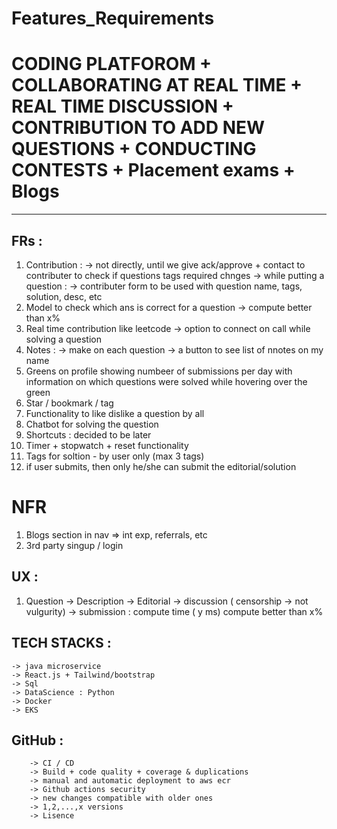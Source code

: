 # Features_Requirements

# CODING PLATFOROM + COLLABORATING AT REAL TIME + REAL TIME DISCUSSION + CONTRIBUTION TO ADD NEW QUESTIONS + CONDUCTING CONTESTS + Placement exams + Blogs
--------------------------------------------------------------------------------------------------------------------------------------------------

## FRs : 
1. Contribution : 
	-> not directly, until we give ack/approve + contact to contributer to check if questions tags required chnges
	-> while putting a question : 
		-> contributer form to be used with question name, tags, solution, desc, etc
2. Model to check which ans is correct for a question
	-> compute better than x%
3. Real time contribution like leetcode
	-> option to connect on call while solving a question
4. Notes :
	-> make on each question
	-> a button to see list of nnotes on my name
5. Greens on profile showing numbeer of submissions per day with information on which questions were solved while hovering over the green
6. Star / bookmark / tag 
7. Functionality to like dislike a question by all
8. Chatbot for solving the question
9. Shortcuts : decided to be later
10. Timer + stopwatch + reset functionality
11. Tags for soltion - by user only (max 3 tags)
12. if user submits, then only he/she can submit the editorial/solution


# NFR 
1. Blogs section in nav => int exp, referrals, etc
2. 3rd party singup / login



## UX : 
1. Question
		-> Description
		-> Editorial
		-> discussion ( censorship -> not vulgurity)
		-> submission : 
			compute time ( y ms)
			compute better than x%
			
			
			
			
			
			
			
			
			
## TECH STACKS : 			
	-> java microservice
	-> React.js + Tailwind/bootstrap
	-> Sql
	-> DataScience : Python
	-> Docker
	-> EKS
	
	
	
	
	
## GitHub : 
		-> CI / CD
		-> Build + code quality + coverage & duplications
		-> manual and automatic deployment to aws ecr
		-> Github actions security
		-> new changes compatible with older ones
		-> 1,2,...,x versions
		-> Lisence
		
